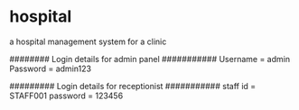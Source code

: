 # hospital
a hospital management system for a clinic

######## Login details for admin panel ###########
Username = admin
Password = admin123



######### Login details for receptionist ###########
staff id = STAFF001
password = 123456
